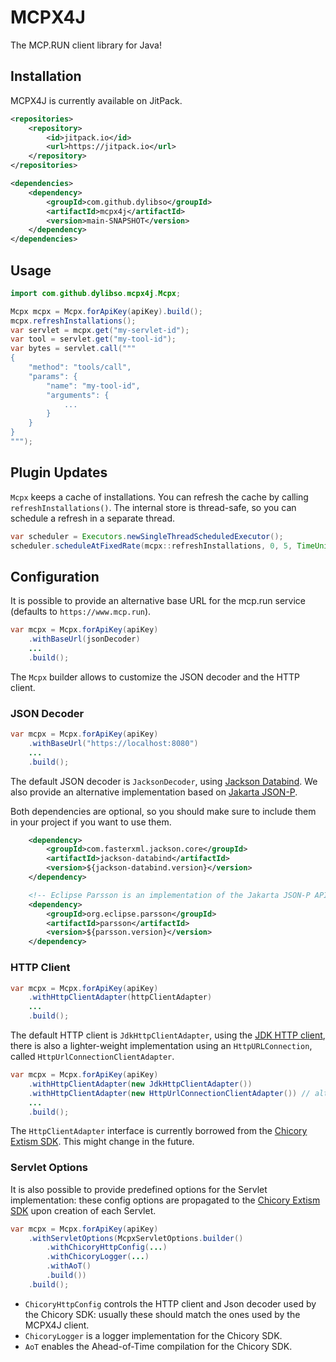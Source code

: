 # MCPX4J

The MCP.RUN client library for Java!


## Installation

MCPX4J is currently available on JitPack.

```xml
<repositories>
    <repository>
        <id>jitpack.io</id>
        <url>https://jitpack.io</url>
    </repository>
</repositories>

<dependencies>
    <dependency>
        <groupId>com.github.dylibso</groupId>
        <artifactId>mcpx4j</artifactId>
        <version>main-SNAPSHOT</version>
    </dependency>
</dependencies>
```

## Usage

```java
import com.github.dylibso.mcpx4j.Mcpx;

Mcpx mcpx = Mcpx.forApiKey(apiKey).build();
mcpx.refreshInstallations();
var servlet = mcpx.get("my-servlet-id");
var tool = servlet.get("my-tool-id");
var bytes = servlet.call("""
{
    "method": "tools/call",
    "params": {
        "name": "my-tool-id", 
        "arguments": {
            ...
        }  
    }
}
""");
```


## Plugin Updates

`Mcpx` keeps a cache of installations. You can refresh the cache by calling `refreshInstallations()`.
The internal store is thread-safe, so you can schedule a refresh in a separate thread.

```java
var scheduler = Executors.newSingleThreadScheduledExecutor();
scheduler.scheduleAtFixedRate(mcpx::refreshInstallations, 0, 5, TimeUnit.MINUTES);
```

## Configuration

It is possible to provide an alternative base URL for the mcp.run service
(defaults to `https://www.mcp.run`).

```java
var mcpx = Mcpx.forApiKey(apiKey)
    .withBaseUrl(jsonDecoder)
    ...
    .build();

```

The `Mcpx` builder allows to customize the JSON decoder and the HTTP client.

### JSON Decoder

```java
var mcpx = Mcpx.forApiKey(apiKey)
    .withBaseUrl("https://localhost:8080")
    ...
    .build();
```

The default JSON decoder is `JacksonDecoder`, using [Jackson Databind][jackson]. We also provide an alternative
implementation based on [Jakarta JSON-P][jakarta-jsonp].

Both dependencies are optional, so you should make sure to include them in your project if you want to use them.

```xml
    <dependency>
        <groupId>com.fasterxml.jackson.core</groupId>
        <artifactId>jackson-databind</artifactId>
        <version>${jackson-databind.version}</version>
    </dependency>

    <!-- Eclipse Parsson is an implementation of the Jakarta JSON-P API  -->
    <dependency>
        <groupId>org.eclipse.parsson</groupId>
        <artifactId>parsson</artifactId>
        <version>${parsson.version}</version>
    </dependency>
```

[jackson]: https://github.com/FasterXML/jackson
[jdk-http]: https://docs.oracle.com/en/java/javase/11/docs/api/java.net.http/java/net/http/HttpClient.html
[jakarta-jsonp]: https://github.com/jakartaee/jsonp-api

### HTTP Client

```java
var mcpx = Mcpx.forApiKey(apiKey)
    .withHttpClientAdapter(httpClientAdapter)
    ...
    .build();
```


The default HTTP client is `JdkHttpClientAdapter`, using the [JDK HTTP client][jdk-http],
there is also a lighter-weight implementation using an `HttpURLConnection`, called `HttpUrlConnectionClientAdapter`.

```java
var mcpx = Mcpx.forApiKey(apiKey)
    .withHttpClientAdapter(new JdkHttpClientAdapter())
    .withHttpClientAdapter(new HttpUrlConnectionClientAdapter()) // alternatively
    ...
    .build();
```

The `HttpClientAdapter` interface is currently borrowed from the [Chicory Extism SDK][chicory-sdk].
This might change in the future.


### Servlet Options

It is also possible to provide predefined options for the Servlet implementation: these
config options are propagated to the [Chicory Extism SDK][chicory-sdk] upon creation of
each Servlet.

```java
var mcpx = Mcpx.forApiKey(apiKey)
    .withServletOptions(McpxServletOptions.builder()
        .withChicoryHttpConfig(...)
        .withChicoryLogger(...)
        .withAoT() 
        .build())
    .build();
```

- `ChicoryHttpConfig` controls the HTTP client and Json decoder used by the Chicory SDK:
  usually these should match the ones used by the MCPX4J client.
- `ChicoryLogger` is a logger implementation for the Chicory SDK.
- `AoT` enables the Ahead-of-Time compilation for the Chicory SDK.


[chicory-sdk]: https://github.com/extism/chicory-sdk
